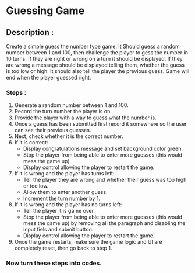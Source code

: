 # Guessing Game 

## Description :
Create a simple guess the number type game. It Should guess a random number between 1 and 100, then challenge the player to gess the number in 10 turns. If they are  right or wrong on a turn it should be displayed. If they are wrong a message should be displayed telling them, whether the guess is too low or high. It should also tell the player the previous guess. Game will end when the player guessed right.



### Steps :
1. Generate a random number between 1 and 100.
2. Record the turn number  the player is on.
3. Provide the player with a way to guess what the number is.
4. Once a guess has been submitted first record it somewhere so the user can see their previous guesses.
5. Next, check whether it is the correct number.
6. If it is correct:
   * Display congratulations message and set background color green
   * Stop the player from being able to enter more guesses (this would mess the game up).
   * Display control allowing the player to restart the game.
7. If it is wrong and the player has turns left:
   * Tell the player they are wrong and whether their guess was too high or too low.
   * Allow them to enter another guess.
   * Increment the turn number by 1.
8.  If it is wrong and the player has no turns left:
    * Tell the player it is game over.
    * Stop the player from being able to enter more guesses (this would mess the game up) by removing all the paragraph and disabling the input fiels and submit button.
    * Display control allowing the player to restart the game.
9.  Once the game restarts, make sure the game logic and UI are completely reset, then go back to step 1. 

### Now turn these steps into codes.









